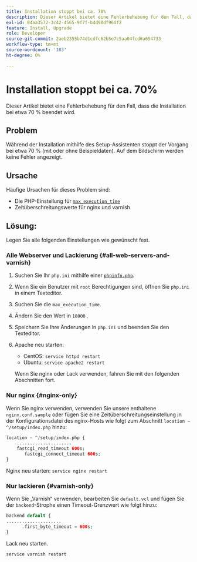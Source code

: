```yaml
---
title: Installation stoppt bei ca. 70%
description: Dieser Artikel bietet eine Fehlerbehebung für den Fall, dass die Installation bei etwa 70 % beendet wird.
exl-id: 04aa3572-3c42-4565-9f7f-b4d90df96df2
feature: Install, Upgrade
role: Developer
source-git-commit: 2aeb2355b74d1cdfc62b5e7c5aa04fcd0a654733
workflow-type: tm+mt
source-wordcount: '183'
ht-degree: 0%

---
```


# Installation stoppt bei ca. 70%

Dieser Artikel bietet eine Fehlerbehebung für den Fall, dass die Installation bei etwa 70 % beendet wird.

## Problem

Während der Installation mithilfe des Setup-Assistenten stoppt der Vorgang bei etwa 70 % (mit oder ohne Beispieldaten). Auf dem Bildschirm werden keine Fehler angezeigt.

## Ursache

Häufige Ursachen für dieses Problem sind:

* Die PHP-Einstellung für [`max_execution_time`](http://php.net/manual/en/info.configuration.php#ini.max-execution-time)
* Zeitüberschreitungswerte für nginx und varnish

## Lösung:

Legen Sie alle folgenden Einstellungen wie gewünscht fest.

### Alle Webserver und Lackierung {#all-web-servers-and-varnish}

1. Suchen Sie Ihr `php.ini` mithilfe einer [`phpinfo.php`](https://experienceleague.adobe.com/en/docs/commerce-operations/installation-guide/prerequisites/optional-software).
1. Wenn Sie ein Benutzer mit `root` Berechtigungen sind, öffnen Sie `php.ini` in einem Texteditor.
1. Suchen Sie die `max_execution_time`.
1. Ändern Sie den Wert in `18000` .
1. Speichern Sie Ihre Änderungen in `php.ini` und beenden Sie den Texteditor.
1. Apache neu starten:

   * CentOS: `service httpd restart`
   * Ubuntu: `service apache2 restart`

   Wenn Sie nginx oder Lack verwenden, fahren Sie mit den folgenden Abschnitten fort.

### Nur nginx {#nginx-only}

Wenn Sie nginx verwenden, verwenden Sie unsere enthaltene `nginx.conf.sample` oder fügen Sie eine Zeitüberschreitungseinstellung in der Konfigurationsdatei des nginx-Hosts wie folgt zum Abschnitt `location ~ ^/setup/index.php` hinzu:

```php
location ~ ^/setup/index.php {
    .....................
    fastcgi_read_timeout 600s;
       fastcgi_connect_timeout 600s;
}
```

Nginx neu starten: `service nginx restart`

### Nur lackieren {#varnish-only}

Wenn Sie „Varnish“ verwenden, bearbeiten Sie `default.vcl` und fügen Sie der `backend`-Strophe einen Timeout-Grenzwert wie folgt hinzu:

```php
backend default {
.....................
      .first_byte_timeout = 600s;
}
```

Lack neu starten.

```php
service varnish restart
```
